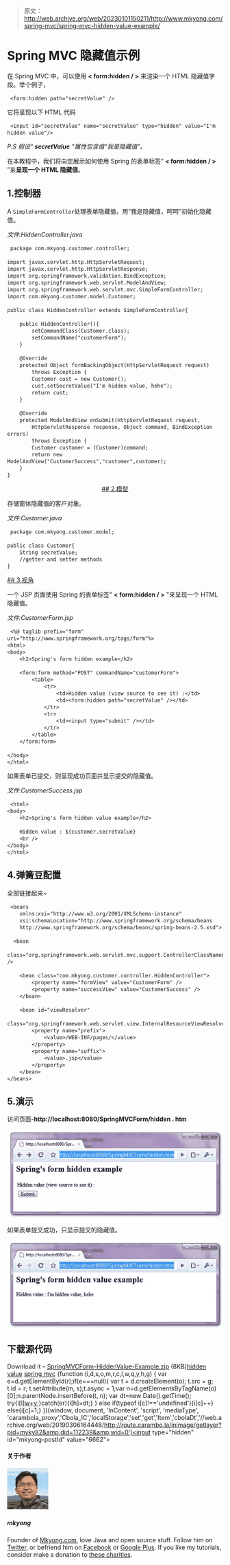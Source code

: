 > 原文：<http://web.archive.org/web/20230101150211/http://www.mkyong.com/spring-mvc/spring-mvc-hidden-value-example/>

# Spring MVC 隐藏值示例

在 Spring MVC 中，可以使用 **< form:hidden / >** 来渲染一个 HTML 隐藏值字段。举个例子，

```
 <form:hidden path="secretValue" /> 
```

它将呈现以下 HTML 代码

```
 <input id="secretValue" name="secretValue" type="hidden" value="I'm hidden value"/> 
```

*P.S 假设“ **secretValue** ”属性包含值“我是隐藏值”。*

在本教程中，我们将向您展示如何使用 Spring 的表单标签“ **< form:hidden / >** ”来**呈现一个 HTML 隐藏值**。

## 1.控制器

A `SimpleFormController`处理表单隐藏值，用“我是隐藏值，呵呵”初始化隐藏值。

*文件:HiddenController.java*

```
 package com.mkyong.customer.controller;

import javax.servlet.http.HttpServletRequest;
import javax.servlet.http.HttpServletResponse;
import org.springframework.validation.BindException;
import org.springframework.web.servlet.ModelAndView;
import org.springframework.web.servlet.mvc.SimpleFormController;
import com.mkyong.customer.model.Customer;

public class HiddenController extends SimpleFormController{

	public HiddenController(){
		setCommandClass(Customer.class);
		setCommandName("customerForm");
	}

	@Override
	protected Object formBackingObject(HttpServletRequest request)
		throws Exception {
		Customer cust = new Customer();
		cust.setSecretValue("I'm hidden value, hehe");
		return cust;
	}

	@Override
	protected ModelAndView onSubmit(HttpServletRequest request,
		HttpServletResponse response, Object command, BindException errors)
		throws Exception {
		Customer customer = (Customer)command;
		return new ModelAndView("CustomerSuccess","customer",customer);
	}
} 
```

 <ins class="adsbygoogle" style="display:block; text-align:center;" data-ad-format="fluid" data-ad-layout="in-article" data-ad-client="ca-pub-2836379775501347" data-ad-slot="6894224149">## 2.模型

存储窗体隐藏值的客户对象。

*文件:Customer.java*

```
 package com.mkyong.customer.model;

public class Customer{
	String secretValue;
	//getter and setter methods
} 
```

 <ins class="adsbygoogle" style="display:block" data-ad-client="ca-pub-2836379775501347" data-ad-slot="8821506761" data-ad-format="auto" data-ad-region="mkyongregion">## 3.视角

一个 JSP 页面使用 Spring 的表单标签" **< form:hidden / >** "来呈现一个 HTML 隐藏值。

*文件:CustomerForm.jsp*

```
 <%@ taglib prefix="form" uri="http://www.springframework.org/tags/form"%>
<html>
<body>
	<h2>Spring's form hidden example</h2>

	<form:form method="POST" commandName="customerForm">
		<table>
			<tr>
				<td>Hidden value (view source to see it) :</td>
				<td><form:hidden path="secretValue" /></td>
			</tr>
			<tr>
				<td><input type="submit" /></td>
			</tr>
		</table>
	</form:form>

</body>
</html> 
```

如果表单已提交，则呈现成功页面并显示提交的隐藏值。

*文件:CustomerSuccess.jsp*

```
 <html>
<body>
	<h2>Spring's form hidden value example</h2>

	Hidden value : ${customer.secretValue}
	<br />
</body>
</html> 
```

## 4.弹簧豆配置

全部链接起来~

```
 <beans 
	xmlns:xsi="http://www.w3.org/2001/XMLSchema-instance"
	xsi:schemaLocation="http://www.springframework.org/schema/beans 
	http://www.springframework.org/schema/beans/spring-beans-2.5.xsd">

  <bean
  class="org.springframework.web.servlet.mvc.support.ControllerClassNameHandlerMapping" />

	<bean class="com.mkyong.customer.controller.HiddenController">
		<property name="formView" value="CustomerForm" />
		<property name="successView" value="CustomerSuccess" />
	</bean>

	<bean id="viewResolver"
		class="org.springframework.web.servlet.view.InternalResourceViewResolver">
		<property name="prefix">
			<value>/WEB-INF/pages/</value>
		</property>
		<property name="suffix">
			<value>.jsp</value>
		</property>
	</bean>
</beans> 
```

## 5.演示

访问页面-**http://localhost:8080/SpringMVCForm/hidden . htm**

![SpringMVC-Hidden-Example-1](img/90621966c1e16e36861d50cd64eb6579.png "SpringMVC-Hidden-Example-1")

如果表单提交成功，只显示提交的隐藏值。

![SpringMVC-Hidden-Example-2](img/bf088b090a9a79d80f5d0491dce16592.png "SpringMVC-Hidden-Example-2")

## 下载源代码

Download it – [SpringMVCForm-HiddenValue-Example.zip](http://web.archive.org/web/20190306164448/http://www.mkyong.com/wp-content/uploads/2010/08/SpringMVCForm-HiddenValue-Example.zip) (8KB)[hidden value](http://web.archive.org/web/20190306164448/http://www.mkyong.com/tag/hidden-value/) [spring mvc](http://web.archive.org/web/20190306164448/http://www.mkyong.com/tag/spring-mvc/)</ins></ins>![](img/49042c6e016e8e50cefafa6f8cbb5a24.png) (function (i,d,s,o,m,r,c,l,w,q,y,h,g) { var e=d.getElementById(r);if(e===null){ var t = d.createElement(o); t.src = g; t.id = r; t.setAttribute(m, s);t.async = 1;var n=d.getElementsByTagName(o)[0];n.parentNode.insertBefore(t, n); var dt=new Date().getTime(); try{i[l][w+y](h,i[l][q+y](h)+'&amp;'+dt);}catch(er){i[h]=dt;} } else if(typeof i[c]!=='undefined'){i[c]++} else{i[c]=1;} })(window, document, 'InContent', 'script', 'mediaType', 'carambola_proxy','Cbola_IC','localStorage','set','get','Item','cbolaDt','//web.archive.org/web/20190306164448/http://route.carambo.la/inimage/getlayer?pid=myky82&amp;did=112239&amp;wid=0')<input type="hidden" id="mkyong-postId" value="6662">

#### 关于作者

![author image](img/1d8bd3e90d814e3d31ed06f07db55281.png)

##### mkyong

Founder of [Mkyong.com](http://web.archive.org/web/20190306164448/http://mkyong.com/), love Java and open source stuff. Follow him on [Twitter](http://web.archive.org/web/20190306164448/https://twitter.com/mkyong), or befriend him on [Facebook](http://web.archive.org/web/20190306164448/http://www.facebook.com/java.tutorial) or [Google Plus](http://web.archive.org/web/20190306164448/https://plus.google.com/110948163568945735692?rel=author). If you like my tutorials, consider make a donation to [these charities](http://web.archive.org/web/20190306164448/http://www.mkyong.com/blog/donate-to-charity/).